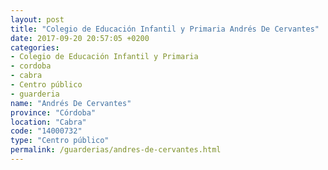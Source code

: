 ```yaml
---
layout: post
title: "Colegio de Educación Infantil y Primaria Andrés De Cervantes"
date: 2017-09-20 20:57:05 +0200
categories:
- Colegio de Educación Infantil y Primaria
- cordoba
- cabra
- Centro público
- guarderia
name: "Andrés De Cervantes"
province: "Córdoba"
location: "Cabra"
code: "14000732"
type: "Centro público"
permalink: /guarderias/andres-de-cervantes.html
---
```

